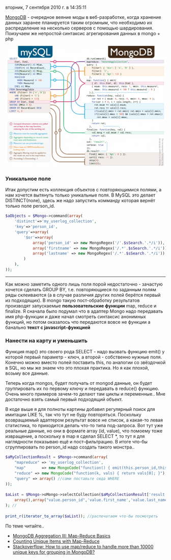 вторник, 7 сентября 2010 г. в 14:35:11

[MongoDB](http://www.mongodb.org/) - очередное веяние моды в веб-разработке, когда хранение данных заранее планируется таким огромным, что необходимо их распределение на несколько серверов с помощью шардирования. Поизучаем же непростой синтаксис агрегирования данных в mongo + php

![](../img/Pasted%20image%2020241020011445.png)

### Уникальное поле  

Итак допустим есть коллекция объектов с повторяющимися полями, а нам хочется вытянуть только уникальные поля. В MySQL это делает DISTINCT(поле), здесь же надо запустить комманду которая вернёт только поле person_id.

```php
$aObjects = $Mongo->command(array(
    'distinct'=>'my_userlog_collection',
    'key'=>'person_id',
    'query'=>array(
        '$or'=>array(
            array('person_id' => new MongoRegex('/'.$sSearch.'.*/i')),
            array('firstname' => new MongoRegex('/.*'.$sSearch.'.*/i')),
            array('lastname' => new MongoRegex('/.*'.$sSearch.'.*/i')),
        )
    ),
));
```

---

Как можно заметить одного лишь поля порой недостаточно - зачастую хочется сделать GROUP BY, т.е. повторяющиеся по заданным полям ряды склеиваются (а в случае различия других полей берётся первый из подходящих). В mongo такую пост-обработку результатов производят запускаемые **пользовательские функции** map, reduce и finalize. Я сначала было подумал что в адаптер Mongo надо передавать имя php-функции и даже начал смотреть синтаксис анонимных функций, но потом оказалось что передаются вовсе не функции а банально **текст с javascript-функцией**  

### Нанести на карту и уменьшить  

Функция map() это своего рода SELECT - надо вызвать функцию emit() у которой первый параметр - ключ, а второй - собственно нужные поля. Конечно можно вместо полей поставить this, по аналогии со звёздочкой в SQL, но мы же знаем что это плохая практика. Но я как плохой, возьму все данные.  

Теперь когда mongos, будет получать от mongod данные, он будет группировать их по первому ключу и передавать в reduce() функцию. Очень много примеров зачем-то делают там циклы и переменные.. Мне достаточно взять самый первый подходящий объект.

В коде выше я для полноты картины добавил регулярный поиск для имитации LIKE %, так что тут не буду повторяться. Поскольку возвращаемый адаптером результат вовсе не список, а какая-то левая статистика, то приходится делать что-то типа под-запроса. Вот тут уже реальные данные, но они в формате array (id, value), что помоему тоже извращение, а поскольку в map я сделал SELECT *, то тут я для наглядности показываю ещё и пост-фильтрацию. В итоге что-бы сгруппировать по person_id надо создать такого монстра..

```php
$aMyCollectionResult = $Mongo->command(array(
    "mapreduce" => 'my_userlog_collection',
    "map"       => new MongoCode("function() { emit(this.person_id,this); }"), //SELECT
    "reduce" => new MongoCode("function(k, vals) { return vals[0]; }"), //GROUP
    "query" => array() //сами поставьте сюда WHERE
));

$aList = $Mongo->oMongo->selectCollection($aMyCollectionResult['result'])->find(
    array(),array("value.person_id",'value.first_name','value.last_name','value.country_code')
); //

print_r(iterator_to_array($aList)); //распечатаем что-бы посмотреть
```

По теме читайте..

- [MongoDB Aggregation III: Map-Reduce Basics](http://kylebanker.com/blog/2009/12/mongodb-map-reduce-basics/)
- [Counting Unique Items with Map-Reduce](http://cookbook.mongodb.org/patterns/unique_items_map_reduce/)
- [Stackoverflow: How to use map/reduce to handle more than 10000 unique keys for grouping in MongoDB?](http://stackoverflow.com/questions/2599665/how-to-use-map-reduce-to-handle-more-than-10000-unique-keys-for-grouping-in-mongo/2608439#2608439)